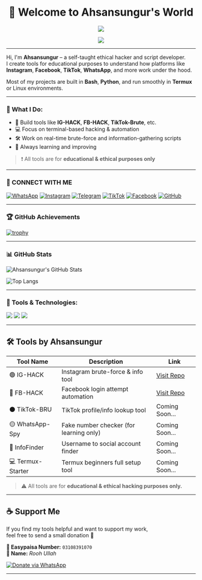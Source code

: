 <h1 align="center">👋 Welcome to Ahsansungur's World</h1>

<p align="center">
  <img src="https://readme-typing-svg.herokuapp.com?font=Fira+Code&size=24&pause=1000&color=36BCF7&center=true&vCenter=true&width=435&lines=Hacker+%7C+Developer+%7C+Learner;Creating+Social+Hack+Tools;Termux+%2B+Bash+%2B+Python+Power" />
</p>

<p align="center">
  <img src="https://komarev.com/ghpvc/?username=Ahsansungur&label=Profile+Views&color=brightgreen" />
</p>

---

Hi, I'm **Ahsansungur** – a self-taught ethical hacker and script developer.  
I create tools for educational purposes to understand how platforms like **Instagram**, **Facebook**, **TikTok**, **WhatsApp**, and more work under the hood.

Most of my projects are built in **Bash**, **Python**, and run smoothly in **Termux** or Linux environments.

---

### 🧠 What I Do:
- 🔐 Build tools like **IG-HACK**, **FB-HACK**, **TikTok-Brute**, etc.
- 💻 Focus on terminal-based hacking & automation
- 🛠 Work on real-time brute-force and information-gathering scripts
- 🚀 Always learning and improving

> ❗ All tools are for **educational & ethical purposes only**

---

### 📲 CONNECT WITH ME

[![WhatsApp](https://img.shields.io/badge/WhatsApp-Chat-green?style=for-the-badge&logo=whatsapp)](https://wa.me/923108391070)
[![Instagram](https://img.shields.io/badge/Instagram-Follow-orange?style=for-the-badge&logo=instagram)](https://instagram.com/Ahsansungur)
[![Telegram](https://img.shields.io/badge/Telegram-Join-blue?style=for-the-badge&logo=telegram)](https://t.me/Ahsansungur)
[![TikTok](https://img.shields.io/badge/TikTok-Follow-black?style=for-the-badge&logo=tiktok)](https://www.tiktok.com/@Ahsansungur)
[![Facebook](https://img.shields.io/badge/Facebook-Add-blue?style=for-the-badge&logo=facebook)](https://facebook.com/Ahsansungur)
[![GitHub](https://img.shields.io/badge/GitHub-Profile-black?style=for-the-badge&logo=github)](https://github.com/Ahsansungur)

---

### 🏆 GitHub Achievements

[![trophy](https://github-profile-trophy.vercel.app/?username=Ahsansungur&theme=darkhub&margin-w=15)](https://github.com/ryo-ma/github-profile-trophy)

---

### 📊 GitHub Stats

![Ahsansungur's GitHub Stats](https://github-readme-stats.vercel.app/api?username=Ahsansungur&show_icons=true&theme=radical)

![Top Langs](https://github-readme-stats.vercel.app/api/top-langs/?username=Ahsansungur&layout=compact&theme=radical)

---

### 🧰 Tools & Technologies:

<p align="left">
  <img src="https://img.shields.io/badge/Bash-Termux-white?style=for-the-badge&logo=gnu-bash" />
  <img src="https://img.shields.io/badge/Python-Scripts-yellow?style=for-the-badge&logo=python" />
  <img src="https://img.shields.io/badge/Linux-Hacker-black?style=for-the-badge&logo=linux" />
</p>


---

## 🛠️ Tools by Ahsansungur

| Tool Name         | Description                                 | Link                                                  |
|------------------|---------------------------------------------|-------------------------------------------------------|
| 🟢 IG-HACK        | Instagram brute-force & info tool           | [Visit Repo](https://github.com/Ahsansungur/IG-HACK) |
| 🔵 FB-HACK        | Facebook login attempt automation           | [Visit Repo](https://github.com/Ahsansungur/FB-HACK) |
| ⚫ TikTok-BRU     | TikTok profile/info lookup tool             | Coming Soon...                                        |
| 🟡 WhatsApp-Spy   | Fake number checker (for learning only)     | Coming Soon...                                        |
| 🧠 InfoFinder     | Username to social account finder           | Coming Soon...                                        |
| 💻 Termux-Starter | Termux beginners full setup tool            | Coming Soon...                                        |

> ⚠️ All tools are for **educational & ethical hacking purposes only.**

---

## ☕ Support Me

If you find my tools helpful and want to support my work,  
feel free to send a small donation 💚

**📲 Easypaisa Number:** `03108391070`  
**👤 Name:** *Rooh Ullah*

[![Donate via WhatsApp](https://img.shields.io/badge/Donate-via_WhatsApp-green?style=for-the-badge&logo=whatsapp)](https://wa.me/923108391070?text=I'd+like+to+support+your+work+%F0%9F%92%AA)

---

